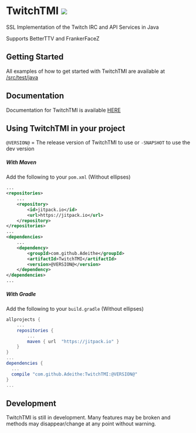 # TwitchTMI [![](https://jitpack.io/v/Adeithe/TwitchTMI.svg?style=flat-square)](https://jitpack.io/#Adeithe/TwitchTMI)

SSL Implementation of the Twitch IRC and API Services in Java

Supports BetterTTV and FrankerFaceZ

## Getting Started
All examples of how to get started with TwitchTMI are available at [/src/test/java](https://github.com/Adeithe/TwitchTMI/tree/rewrite/src/test/java)

## Documentation
Documentation for TwitchTMI is available [HERE](https://jitpack.io/com/github/Adeithe/TwitchTMI/rewrite-SNAPSHOT/javadoc)

## Using TwitchTMI in your project
`@VERSION@` = The release version of TwitchTMI to use or `-SNAPSHOT` to use the dev version
##### With Maven
Add the following to your `pom.xml` (Without ellipses)
```xml
...
<repositories>
    ...
    <repository>
        <id>jitpack.io</id>
        <url>https://jitpack.io</url>
    </repository>
</repositories>
...
<dependencies>
    ...
    <dependency>
        <groupId>com.github.Adeithe</groupId>
        <artifactId>TwitchTMI</artifactId>
        <version>@VERSION@</version>
    </dependency>
</dependencies>
...
```
##### With Gradle
Add the following to your `build.gradle` (Without ellipses)
```groovy
allprojects {
    ...
    repositories {
        ...
        maven { url  "https://jitpack.io" }
    }
}
...
dependencies {
  ...
  compile "com.github.Adeithe:TwitchTMI:@VERSION@"
}
...
```

## Development
TwitchTMI is still in development. Many features may be broken and methods may disappear/change at any point without warning.